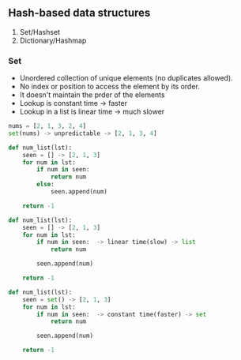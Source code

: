## Hash-based data structures

1. Set/Hashset
2. Dictionary/Hashmap

### Set

- Unordered collection of unique elements (no duplicates allowed).
- No index or position to access the element by its order.
- It doesn't maintain the prder of the elements
- Lookup is constant time -> faster
- Lookup in a list is linear time -> much slower

```py
nums = [2, 1, 3, 2, 4]
set(nums) -> unpredictable -> [2, 1, 3, 4]

def num_list(lst):
    seen = [] -> [2, 1, 3]
    for num in lst:
        if num in seen:
            return num
        else:
            seen.append(num)

    return -1

def num_list(lst):
    seen = [] -> [2, 1, 3]
    for num in lst:
        if num in seen:  -> linear time(slow) -> list
            return num

        seen.append(num)

    return -1

def num_list(lst):
    seen = set() -> [2, 1, 3]
    for num in lst:
        if num in seen:  -> constant time(faster) -> set
            return num

        seen.append(num)

    return -1
```
